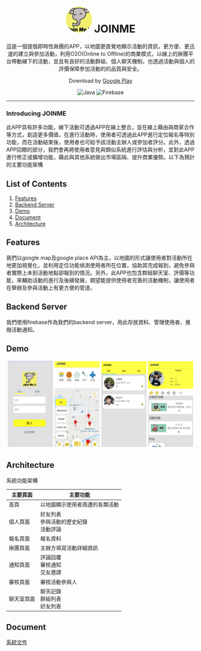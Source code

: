 # <div align="center"><img src="docs/logo.png" alt="icon" width=70> JOINME</div>

<div align="center">這是一個提倡即時性揪團的APP，以地圖更直覺地顯示活動的資訊，更方便、更迅速的建立與參加活動，利用O2O(Online to Offline)的商業模式，以線上的揪團平台帶動線下的活動，並且有良好的活動群組、個人聊天機制，也透過活動與個人的評價保障參加活動的的品質與安全。


Download by [Google Play](https://play.google.com/store/apps/details?id=com.roger.joinme)


![Java](https://img.shields.io/badge/Java-Language-red?logo=java)
![Firebase](https://img.shields.io/badge/firebase-Server-yellow?logo=firebase)

</div>

***

### Introducing JOINME

此APP具有許多功能，線下活動可透過APP在線上整合，並在線上藉由與商家合作等方式，創造更多價值，在進行活動時，使用者可透過此APP進行定位報名等特別功能，而在活動結束後，使用者也可給予該活動主辦人或參加者評分。此外，透過APP回饋的部分，我們會再將使用者意見與類似系統進行評估與分析，並對此APP進行修正或擴增功能，藉此與其他系統做出市場區隔、提升商業優勢。以下為預計的主要功能架構

## List of Contents

1. [Features](#features)
2. [Backend Server](#backendserver)
3. [Demo](#demo)
4. [Document](#document)
5. [Architecture](#architecture)

<h2 id="features">Features</h2>

我們以google map及google place API為主，以地圖的形式讓使用者對活動所在地更加視覺化，並利用定位功能偵測使用者所在位置，協助其完成報到，避免參與者實際上未到活動地點卻報到的情況。另外，此APP也包含群組聊天室、評價等功能，來輔助活動的進行及後續發展，期望能提供使用者完善的活動機制，讓使用者在舉辦及參與活動上有更方便的管道。

<h2 id="backendserver">Backend Server</h2>

我們使用firebase作為我們的backend server，用此存放資料、管理使用者、推撥活動通知。

<h2 id="demo">Demo</h2>

![demo](docs/demo.jpg)

<h2 id="architecture">Architecture</h2>

系統功能架構

| 主要頁面 | 主要功能 |
|  ---   |  ---   |
|首頁|以地圖顯示使用者周遭的各類活動|
|個人頁面|好友列表 <br /> 參與活動的歷史紀錄 <br /> 活動評論|
|報名頁面|報名資料|
|揪團頁面|主辦方填寫活動詳細資訊|
|通知頁面|評論回覆 <br /> 審核通知 <br /> 交友邀請|
|審核頁面|審核活動參與人|
|聊天室頁面|聊天記錄 <br /> 群組列表 <br /> 好友列表|


<h2 id="document">Document</h2>

[系統文件](https://github.com/roger7904/JOINME/raw/master/docs/joinme.docx)
